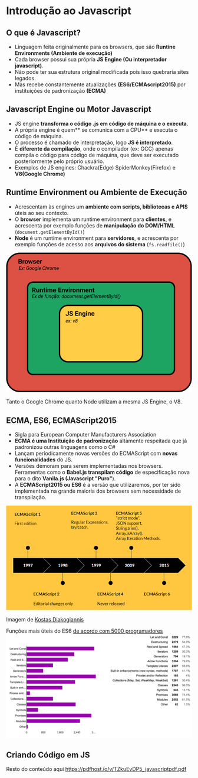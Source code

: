 # Introdução ao Javascript

## O que é Javascript?
- Linguagem feita originalmente para os browsers, que são **Runtine Environments (Ambiente de
execução)**
- Cada browser possui sua própria **JS Engine (Ou interpretador javascript)**.
- Não pode ter sua estrutura original modificada pois isso quebraria sites legados.
- Mas recebe constantemente atualizações **(ES6/ECMAscript2015)** por instituições de padronização
**(ECMA)**

## Javascript Engine ou Motor Javascript
- JS engine **transforma o código .js em código de máquina e o executa**.
- A própria engine é quem** se comunica com a CPU** e executa o código de máquina.
- O processo é chamado de interpretação, logo **JS é interpretado**.
- É **diferente da compilação**, onde o compilador (ex: GCC) apenas compila o código para código de
máquina, que deve ser executado posteriormente pelo próprio usuário.
- Exemplos de JS engines: Chackra(Edge) SpiderMonkey(Firefox) e **V8(Google Chrome)**

## Runtime Environment ou Ambiente de Execução
- Acrescentam às engines um **ambiente com scripts, bibliotecas e APIS** úteis ao seu contexto.
- O **browser** implementa um runtime environment para **clientes**, e acrescenta por exemplo funções de
**manipulação do DOM/HTML** (`document.getElementById()`)
- **Node** é um runtime environment para **servidores**, e acrescenta por exemplo funções de acesso aos
**arquivos do sistema** (`fs.readfile()`)

![Runtime Environment](js_intro_img1.png)

Tanto o Google Chrome quanto Node utilizam a mesma JS Engine, o V8. 

## ECMA, ES6, ECMAScript2015
- Sigla para European Computer Manufacturers Association
- **ECMA é uma Instituição de padronização** altamente respeitada que já padronizou outras linguagens como o C#
- Lançam periodicamente novas versões do ECMAScript com **novas funcionalidades** do JS. 
- Versões demoram para serem implementadas nos browsers. Ferramentas como o 
**Babel.js transpilam código** de especificação nova para o dito **Vanila.js (Javascript "Puro"**).
- A **ECMAScript2015 ou ES6** é a versão que utilizaremos, por ter sido implementada na grande maioria
dos browsers sem necessidade de transpilação.

![Ecmascript](js_intro_img2.png)

Imagem de [Kostas Diakogiannis](https://www.goconqr.com/c/64835/course_modules/108563-es6-next-generation-javascript)

Funções mais úteis do ES6 [de acordo com 5000 programadores](https://ponyfoo.com/articles/javascript-developer-survey-results)
![Ecmascript functions](js_intro_img3.png)

## Criando Código em JS

Resto do conteúdo aqui https://pdfhost.io/v/TZkuEvDP5_javascriptpdf.pdf